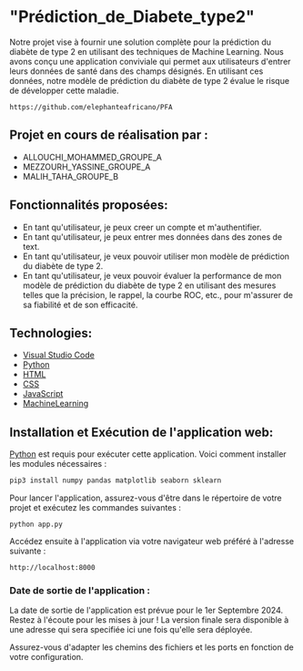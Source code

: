 #        "Prédiction_de_Diabete_type2"

Notre projet vise à fournir une solution complète pour la prédiction du diabète de type 2 en utilisant des techniques de Machine Learning. Nous avons conçu une application conviviale qui permet aux utilisateurs d'entrer leurs données de santé dans des champs désignés. En utilisant ces données, notre modèle de prédiction du diabète de type 2 évalue le risque de développer cette maladie.  

```Lien Git 
https://github.com/elephanteafricano/PFA
```

## Projet en cours de réalisation par :
-  ALLOUCHI_MOHAMMED_GROUPE_A
-  MEZZOURH_YASSINE_GROUPE_A
-  MALIH_TAHA_GROUPE_B

## Fonctionnalités proposées:
- En tant qu'utilisateur, je peux creer un compte et m'authentifier.
- En tant qu'utilisateur, je peux entrer mes données dans des zones de text.
- En tant qu'utilisateur, je veux pouvoir utiliser mon modèle de prédiction du diabète de type 2.
- En tant qu'utilisateur, je veux pouvoir évaluer la performance de mon modèle de prédiction du diabète de type 2 en utilisant des mesures telles que la précision, le rappel,    la courbe ROC, etc., pour m'assurer de sa fiabilité et de son efficacité.

## Technologies:
- [Visual Studio Code](https://code.visualstudio.com/)
- [Python](https://www.python.org/)
- [HTML](https://developer.mozilla.org/fr/docs/Web/HTML)
- [CSS](https://code.visualstudio.com/](https://developer.mozilla.org/fr/docs/Web/CSS))
- [JavaScript](https://developer.mozilla.org/fr/docs/Web/JavaScript)
- [MachineLearning](https://www.oracle.com/ch-fr/artificial-intelligence/machine-learning/what-is-machine-learning/)

 ## Installation et Exécution de l'application web:

 [Python](https://www.python.org/) est requis pour exécuter cette application. Voici comment installer les modules nécessaires :

```Python
pip3 install numpy pandas matplotlib seaborn sklearn
```

Pour lancer l'application, assurez-vous d'être dans le répertoire de votre projet et exécutez les commandes suivantes :

```
python app.py
```

Accédez ensuite à l'application via votre navigateur web préféré à l'adresse suivante :

```
http://localhost:8000
```
### Date de sortie de l'application :
La date de sortie de l'application est prévue pour le 1er Septembre 2024. Restez à l'écoute pour les mises à jour !
La version finale sera disponible à une adresse qui sera specifiée ici une fois qu'elle sera déployée.

Assurez-vous d'adapter les chemins des fichiers et les ports en fonction de votre configuration.
